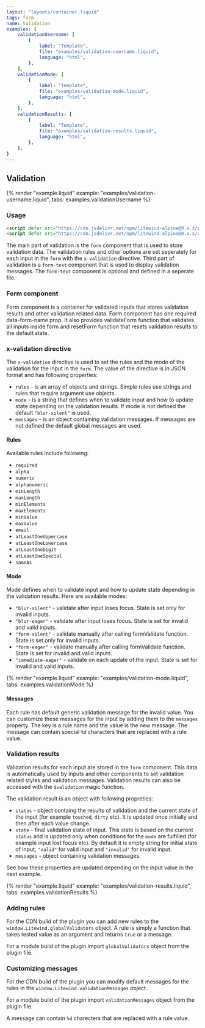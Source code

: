 ```yaml
---
layout: "layouts/container.liquid"
tags: form
name: Validation
examples: {
    validationUsername: [
        {
            label: "Template",
            file: "examples/validation-username.liquid",
            language: "html",
        },
    ],
    validationMode: [
        {
            label: "Template",
            file: "examples/validation-mode.liquid",
            language: "html",
        },
    ],
    validationResults: [
        {
            label: "Template",
            file: "examples/validation-results.liquid",
            language: "html",
        },
    ],
}
---
```

## Validation

{% render "example.liquid" example: "examples/validation-username.liquid", tabs: examples.validationUsername %}

### Usage

```html
<script defer src="https://cdn.jsdelivr.net/npm/litewind-alpine@0.x.x/plugins/validation/dist/cdn.min.js"></script>
<script defer src="https://cdn.jsdelivr.net/npm/litewind-alpine@0.x.x/components/form-text/dist/cdn.min.js"></script>
```

The main part of validation is the `form` component that is used to store validation data. The validation rules and other options are set seperately for each input in the `form` with the `x-validation` directive. Third part of validation is a `form-text` component that is used to display validation messages. The `form-text` component is optional and defined in a seperate file.

### Form component

Form component is a container for validated inputs that stores validation results and other validation related data. Form component has one required data-form-name prop. It also provides validateForm function that validates all inputs inside form and resetForm function that resets validation results to the default state.

### x-validation directive

The `x-validation` directive is used to set the rules and the mode of the validation for the input in the `form`. The value of the directive is in JSON format and has following properties:
- `rules` - is an array of objects and strings. Simple rules use strings and rules that require argument use objects.
- `mode` - is a string that defines when to validate input and how to update state depending on the validation results. If mode is not defined the default `"blur-silent"` is used.
- `messages` - is an object containing validation messages. If messages are not defined the default global messages are used.

#### Rules

Available rules include following:

- `required`
- `alpha`
- `numeric`
- `alphanumeric`
- `minLength`
- `maxLength`
- `minElements`
- `maxElements`
- `minValue`
- `maxValue`
- `email`
- `atLeastOneUppercase`
- `atLeastOneLowercase`
- `atLeastOneDigit`
- `atLeastOneSpecial`
- `sameAs`

#### Mode

Mode defines when to validate input and how to update state depending in the validation results. Here are available modes:

- `"blur-silent"` - validate after input loses focus. State is set only for invalid inputs.
- `"blur-eager"` - validate after input loses focus. State is set for invalid and valid inputs.
- `"form-silent"` - validate manually after calling formValidate function. State is set only for invalid inputs.
- `"form-eager"` - validate manually after calling formValidate function. State is set for invalid and valid inputs.
- `"immediate-eager"` - validate on each update of the input. State is set for invalid and valid inputs.

{% render "example.liquid" example: "examples/validation-mode.liquid", tabs: examples.validationMode %}

#### Messages

Each rule has default generic validation message for the invalid value. You can customize these messages for the input by adding them to the `messages` property. The key is a rule name and the value is the new message. The message can contain special `%d` characters that are replaced with a rule value.

### Validation results

Validation results for each input are stored in the `form` component. This data is automatically used by inputs and other components to set validation related styles and validation messages. Validation results can also be accessed with the `$validation` magic function.

The validation result is an object with following propreties:

- `status` - object containg the results of validation and the current state of the input (for example `touched`, `dirty` etc). It is updated once initially and then after each value change.
- `state` - final validation state of input. This state is based on the current `status` and is updated only when conditions for the `mode` are fulfilled (for example input lost focus etc). By default it is empty string for initial state of input, `"valid"` for valid input and `"invalid"` for invalid input.
- `messages` - object containing validation messages.

See how these properties are updated depending on the input value in the next example.

{% render "example.liquid" example: "examples/validation-results.liquid", tabs: examples.validationResults %}

### Adding rules

For the CDN build of the plugin you can add new rules to the `window.Litewind.globalValidators` object. A rule is simply a function that takes tested value as an argument and returns `true` or a message.

For a module build of the plugin import `globalValidators` object from the plugin file.

### Customizing messages

For the CDN build of the plugin you can modify default messages for the rules in the `window.Litewind.validationMessages` object.

For a module build of the plugin import `validationMessages` object from the plugin file.

A message can contain `%d` charecters that are replaced with a rule value.
